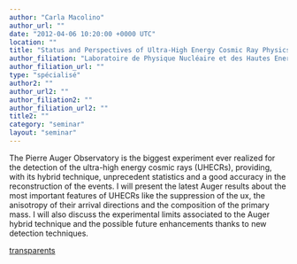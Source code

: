 ```yaml
---
author: "Carla Macolino"
author_url: ""
date: "2012-04-06 10:20:00 +0000 UTC"
location: ""
title: "Status and Perspectives of Ultra-High Energy Cosmic Ray Physics with the Pierre Auger Observatory"
author_filiation: "Laboratoire de Physique Nucléaire et des Hautes Energies (LPNHE), Paris"
author_filiation_url: ""
type: "spécialisé"
author2: ""
author_url2: ""
author_filiation2: ""
author_filiation_url2: ""
title2: ""
category: "seminar" 
layout: "seminar"
---
```

The Pierre Auger Observatory is the biggest experiment ever realized for the detection of the ultra-high energy cosmic rays (UHECRs), providing, with its hybrid technique, unprecedent statistics and a good accuracy in the reconstruction of the events. I will present the latest Auger results about the most important features of UHECRs like the suppression of the ux, the anisotropy of their arrival directions and the composition of the primary mass. I will also discuss the experimental limits associated to the Auger hybrid technique and the possible future enhancements thanks to new detection techniques.

[transparents](images/Communication/seminaires/CarlaMacolino.pdf)
